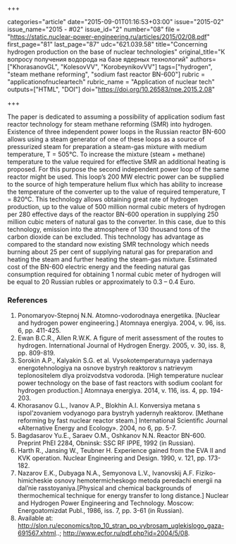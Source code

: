 +++

categories="article"
date="2015-09-01T01:16:53+03:00"
issue="2015-02"
issue_name="2015 - #02"
issue_id="2"
number="08"
file = "https://static.nuclear-power-engineering.ru/articles/2015/02/08.pdf"
first_page="81"
last_page="87"
udc="621.039.58"
title="Concerning hydrogen production on the base of nuclear technologies"
original_title="К вопросу получения водорода на базе ядерных технологий"
authors=["KhorasanovGL", "KolesovVV", "KorobeynikovVV"]
tags=["hydrogen", "steam methane reforming", "sodium fast reactor BN-600"]
rubric = "applicationofnucleartech"
rubric_name = "Application of nuclear tech"
outputs=["HTML", "DOI"]
doi="https://doi.org/10.26583/npe.2015.2.08"

+++

The paper is dedicated to assuming a possibility of application sodium fast reactor technology for steam methane reforming (SMR) into hydrogen. Existence of three independent power loops in the Russian reactor BN-600 allows using a steam generator of one of these loops as a source of pressurized steam for preparation a steam-gas mixture with medium temperature, T = 505°С. To increase the mixture (steam + methane) temperature to the value required for effective SMR an additional heating is proposed. For this purpose the second independent power loop of the same reactor might be used. This loop’s 200 MW electric power can be supplied to the source of high temperature helium flux which has ability to increase the temperature of the converter up to the value of required temperature, T = 820°С. This technology allows obtaining great rate of hydrogen production, up to the value of 500 million normal cubic meters of hydrogen per 280 effective days of the reactor BN-600 operation in supplying 250 million cubic meters of natural gas to the converter. In this case, due to this technology, emission into the atmosphere of 130 thousand tons of the carbon dioxide can be excluded. This technology has advantage as compared to the standard now existing SMR technology which needs burning about 25 per cent of supplying natural gas for preparation and heating the steam and further heating the steam-gas mixture. Estimated cost of the BN-600 electric energy and the feeding natural gas consumption required for obtaining 1 normal cubic meter of hydrogen will be equal to 20 Russian rubles or approximately to 0.3 – 0.4 Euro.

### References

1. Ponomaryov-Stepnoj N.N. Atomno-vodorodnaya energetika. [Nuclear and hydrogen power engineering.] Atomnaya energiya. 2004, v. 96, iss. 6, pp. 411-425.
2. Ewan B.C.R., Allen R.W.K. A figure of merit assessment of the routes to hydrogen. International Journal of Hydrogen Energy. 2005, v. 30, iss. 8, pp. 809-819.
3. Sorokin A.P., Kalyakin S.G. et al. Vysokotemperaturnaya yadernaya energotehnologiya na osnove bystryh reaktorov s natrievym teplonositelem dlya proizvodstva vodoroda. [High temperature nuclear power technology on the base of fast reactors with sodium coolant for hydrogen production.] Atomnaya energiya. 2014, v. 116, iss. 4, pp. 194-203.
4. Khorasanov G.L., Ivanov A.P., Blokhin A.I. Konversiya metana s ispol’zovaniem vodyanogo para bystryh yadernyh reaktorov. [Methane reforming by fast nuclear reactor steam.] International Scientific Journal «Alternative Energy and Ecology». 2004, no 6, pp. 5-7.
5. Bagdasarov Yu.E., Saraev O.M., Oshkanov N.N. Reactor BN-600. Preprint PhEI 2284, Obninsk: SSC RF IPPE, 1992 (in Russian).
6. Harth R., Jansing W., Teubner H. Experience gained from the EVA II and KVK operation. Nuclear Engineering and Design. 1990, v. 121, pp. 173-182.
7. Nazarov E.K., Dubyaga N.A., Semyonova L.V., Ivanovskij A.F. Fiziko-himicheskie osnovy hemotermicheskogo metoda peredachi energii na dal’nie rasstoyaniya.[Physical and chemical backgrounds of thermochemical technique for energy transfer to long distance.] Nuclear and Hydrogen Power Engineering and Technology. Moscow: Energoatomizdat Publ., 1986, iss. 7, pp. 3-61 (in Russian).
8. Available at: http://slon.ru/economics/top_10_stran_po_vybrosam_uglekislogo_gaza-691567.xhtml..; http://www.ecfor.ru/pdf.php?id=2004/5/08.